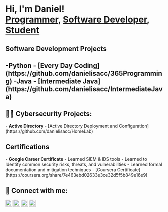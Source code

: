 <h1>Hi, I'm Daniel! <br/><a href="https://github.com/danielisacc">Programmer</a>, <a href="https://www.linkedin.com/in/daniel-delavega/">Software Developer</a>, <a href="https://www.youtube.com/@DevwithIsacc">Student</a></h1>

<h2>Software Development Projects<h2>
-<b>Python</b>
  - [Every Day Coding] (https://github.com/danielisacc/365Programming)
-<b>Java</b>
  - [Intermediate Java] (https://github.com/danielisacc/IntermediateJava)
<h2>👨‍💻 Cybersecurity Projects:</h2>
- <b>Active Directory</b>
  - [Active Directory Deployment and Configuration](https://github.com/danielisacc/HomeLab)
<h2> Certifications</h2>
- <b>Google Career Certificate</b>
  - Learned SIEM & IDS tools
  - Learned to Identify common security risks, threats, and vulnerabilities
  - Learned formal documentation and mitigation techniques
  - [Coursera Certificate](https://coursera.org/share/7e463ebd02633e3ce32d5f5b849e16e9)


<h2> 🤳 Connect with me:</h2>

[<img align="left" alt="DanielDelavega | YouTube" width="22px" src="https://cdn.jsdelivr.net/npm/simple-icons@v3/icons/youtube.svg" />][youtube]
[<img align="left" alt="JoshMadakor | Twitter" width="22px" src="https://cdn.jsdelivr.net/npm/simple-icons@v3/icons/twitter.svg" />][twitter]
[<img align="left" alt="JoshMadakor | LinkedIn" width="22px" src="https://cdn.jsdelivr.net/npm/simple-icons@v3/icons/linkedin.svg" />][linkedin]
[<img align="left" alt="JoshMadakor | Instagram" width="22px" src="https://cdn.jsdelivr.net/npm/simple-icons@v3/icons/instagram.svg" />][instagram]

[twitter]: https://twitter.com/joshmadakor
[youtube]: https://www.youtube.com/c/joshmadakor
[instagram]: https://www.instagram.com/joshmadakor/
[linkedin]: https://linkedin.com/in/joshmadakor

<!--
**joshmadakor1/joshmadakor1** is a ✨ _special_ ✨ repository because its `README.md` (this file) appears on your GitHub profile.

Here are some ideas to get you started:

- 🔭 I’m currently working on ...
- 🌱 I’m currently learning ...
- 👯 I’m looking to collaborate on ...
- 🤔 I’m looking for help with ...
- 💬 Ask me about ...
- 📫 How to reach me: ...
- 😄 Pronouns: ...
- ⚡ Fun fact: ...
-->

